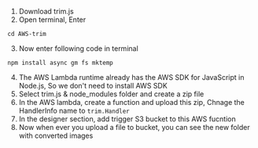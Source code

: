 1. Download trim.js
2. Open terminal, Enter 
```
cd AWS-trim

```
3. Now enter following code in terminal 
```
npm install async gm fs mktemp

```
4. The AWS Lambda runtime already has the AWS SDK for JavaScript in Node.js, So we don't need to install AWS SDK
5. Select trim.js & node_modules folder and create a zip file
6. In the AWS lambda, create a function and upload this zip, Chnage the HandlerInfo name to 
```trim.Handler``` 
7. In the designer section, add trigger S3 bucket to this AWS fucntion 
8. Now when ever you upload a file to bucket, you can see the new folder with converted images

